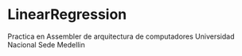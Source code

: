 # LinearRegression
Practica en Assembler de arquitectura de computadores Universidad Nacional Sede Medellin
